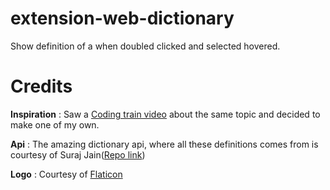 # extension-web-dictionary

Show definition of a when doubled clicked and selected hovered.

# Credits

**Inspiration** : Saw a [Coding train video](https://www.youtube.com/watch?v=GWDx1GnxhOw) about the same topic and decided to make one of my own.

**Api** : The amazing dictionary api, where all these definitions comes from is courtesy of Suraj Jain([Repo link](https://github.com/meetDeveloper/googleDictionaryAPI))

**Logo** : Courtesy of [Flaticon](https://www.flaticon.com/free-icon/) 
